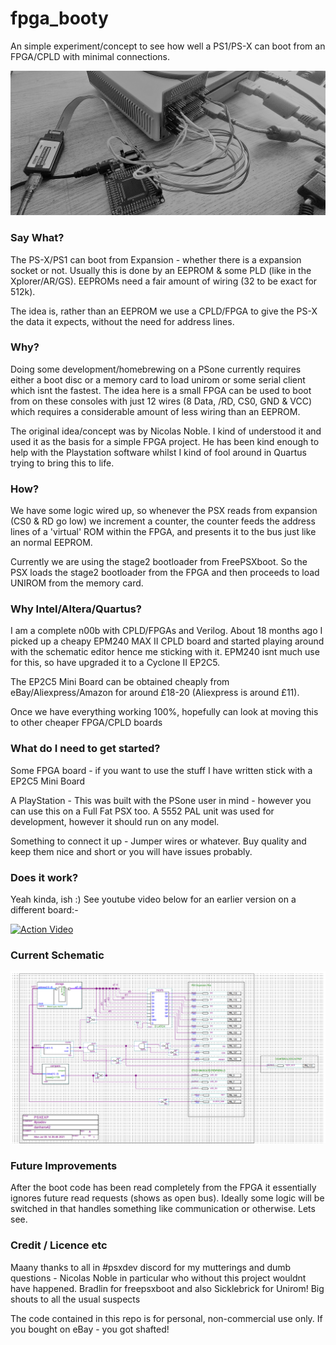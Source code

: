 # fpga_booty

An simple experiment/concept to see how well a PS1/PS-X can boot from an FPGA/CPLD with minimal connections.

![Alt text](/images/IMG_20210705_152344__022.jpg?raw=true "Schematic")

### Say What?

The PS-X/PS1 can boot from Expansion - whether there is a expansion socket or not. Usually this is done by an EEPROM & some PLD (like in the Xplorer/AR/GS).
EEPROMs need a fair amount of wiring (32 to be exact for 512k).

The idea is, rather than an EEPROM we use a CPLD/FPGA to give the PS-X the data it expects, without the need for address lines.

### Why?

Doing some development/homebrewing on a PSone currently requires either a boot disc or a memory card to load unirom or some serial client which isnt the fastest. The idea here is a small FPGA can be used to boot from on these consoles with just 12 wires (8 Data, /RD, CS0, GND & VCC) which requires a considerable amount of less wiring than an EEPROM.

The original idea/concept was by Nicolas Noble. I kind of understood it and used it as the basis for a simple FPGA project. He has been kind enough to help with the Playstation software whilst I kind of fool around in Quartus trying to bring this to life.

### How?

We have some logic wired up, so whenever the PSX reads from expansion (CS0 & RD go low) we increment a counter, the counter feeds the address lines of a 'virtual' ROM within the FPGA, and presents it to the bus just like an normal EEPROM.

Currently we are using the stage2 bootloader from FreePSXboot. So the PSX loads the stage2 bootloader from the FPGA and then proceeds to load UNIROM from the memory card.

### Why Intel/Altera/Quartus?

I am a complete n00b with CPLD/FPGAs and Verilog. About 18 months ago I picked up a cheapy EPM240 MAX II CPLD board and started playing around with the schematic editor hence me sticking with it. EPM240 isnt much use for this, so have upgraded it to a Cyclone II EP2C5.

The EP2C5 Mini Board can be obtained cheaply from eBay/Aliexpress/Amazon for around £18-20 (Aliexpress is around £11).

Once we have everything working 100%, hopefully can look at moving this to other cheaper FPGA/CPLD boards

### What do I need to get started?

Some FPGA board - if you want to use the stuff I have written stick with a EP2C5 Mini Board

A PlayStation - This was built with the PSone user in mind - however you can use this on a Full Fat PSX too. A 5552 PAL unit was used for development, however it should run on any model.

Something to connect it up - Jumper wires or whatever. Buy quality and keep them nice and short or you will have issues probably.

### Does it work?

Yeah kinda, ish :) See youtube video below for an earlier version on a different board:-

[![Action Video](https://img.youtube.com/vi/7CAtqHSnnSg/0.jpg)](https://www.youtube.com/watch?v=7CAtqHSnnSg)

### Current Schematic

![Alt text](/images/schematic.png?raw=true "Schematic")

### Future Improvements

After the boot code has been read completely from the FPGA it essentially ignores future read requests (shows as open bus). Ideally some logic will be switched in that handles something like communication or otherwise. Lets see.

### Credit / Licence etc

Maany thanks to all in #psxdev discord for my mutterings and dumb questions - Nicolas Noble in particular who without this project wouldnt have happened. Bradlin for freepsxboot and also Sicklebrick for Unirom! Big shouts to all the usual suspects

The code contained in this repo is for personal, non-commercial use only. If you bought on eBay - you got shafted!

